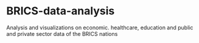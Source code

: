 # BRICS-data-analysis
Analysis and visualizations on economic. healthcare, education and public and private sector data of the BRICS nations
